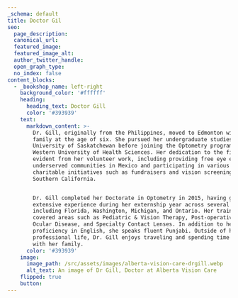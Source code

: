 ```yaml
---
_schema: default
title: Doctor Gil
seo:
  page_description:
  canonical_url:
  featured_image:
  featured_image_alt:
  author_twitter_handle:
  open_graph_type:
  no_index: false
content_blocks:
  - _bookshop_name: left-right
    background_color: '#ffffff'
    heading:
      heading_text: Doctor Gill
      color: '#393939'
    text:
      markdown_content: >-
        Dr. Gill, originally from the Philippines, moved to Edmonton with her
        family at the age of six. She pursued her undergraduate studies at the
        University of Saskatchewan before joining the Optometry program at
        Western University of Health Sciences. Her dedication to the field is
        evident from her volunteer work, including providing free eye exams in
        underserved communities in Mexico and participating in various
        charitable initiatives such as fundraisers and vision screenings in
        Southern California.


        Dr. Gill completed her Doctorate in Optometry in 2015, having gained
        extensive experience during her externship year across several states,
        including Florida, Washington, Michigan, and Ontario. Her training
        covered areas such as Pediatric & Vision Therapy, Post-operative Care,
        Ocular Disease, and Specialty Contact Lenses. In addition to her
        proficiency in English, she speaks fluent Punjabi. Outside of her
        professional life, Dr. Gill enjoys traveling and spending time outdoors
        with her family.
      color: '#393939'
    image:
      image_path: /src/assets/images/alberta-vision-care-drgill.webp
      alt_text: An image of Dr Gill, Doctor at Alberta Vision Care
    flipped: true
    button:
---
```

